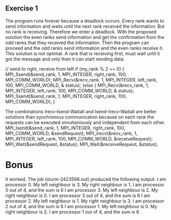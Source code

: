 ## Exercise 1
The program runs forever because a deadlock occurs. Every rank wants to send information and waits until the next rank received the information. But no rank is receiving. Therefore we enter a deadlock. With the proposed solution the even ranks send information and get the confirmation from the odd ranks that they received the information. Then the program can proceed and the odd ranks send information and the even ranks receive it. This solution is not optimal. A rank that is receiving first, must wait until it got the message and only then it can start sending data.

  // send to right, receive from left
  if (my_rank % 2 == 0)
  {
      MPI_Ssend(&send_rank, 1, MPI_INTEGER, right_rank, 100, MPI_COMM_WORLD);
      MPI_Recv(&recv_rank, 1, MPI_INTEGER, left_rank, 100, MPI_COMM_WORLD, & status);
  }else
  {
      MPI_Recv(&recv_rank, 1, MPI_INTEGER, left_rank, 100, MPI_COMM_WORLD, & status);
      MPI_Ssend(&send_rank, 1, MPI_INTEGER, right_rank, 100, MPI_COMM_WORLD);
  }

The combinations Irecv-Isend-Waitall and Isend-Irecv-Waitall are better solutions than synchronous communication because on each rank the requests can be executed simultaniously and independent from each other.
  MPI_Isend(&send_rank, 1, MPI_INTEGER, right_rank, 100, MPI_COMM_WORLD, &sendRequest);
  MPI_Irecv(&recv_rank, 1, MPI_INTEGER, left_rank, 100, MPI_COMM_WORLD, &receiveRequest);
  MPI_Wait(&sendRequest, &status);
  MPI_Wait(&receiveRequest, &status);

# Bonus
It worked. The job (slurm-2423586.out) produced the following output.
    I am processor 0. My left neighbour is 3. My right neighbour is 1.
    I am processor 0 out of 4, and the sum is 6
    I am processor 3. My left neighbour is 2. My right neighbour is 0.
    I am processor 3 out of 4, and the sum is 6
    I am processor 2. My left neighbour is 1. My right neighbour is 3.
    I am processor 2 out of 4, and the sum is 6
    I am processor 1. My left neighbour is 0. My right neighbour is 2.
    I am processor 1 out of 4, and the sum is 6